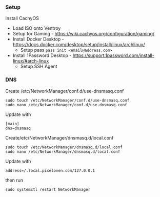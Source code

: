 ### Setup

Install CachyOS 
- Load ISO onto Ventroy 
- Setup for Gaming - https://wiki.cachyos.org/configuration/gaming/
- Install Docker Desktop - https://docs.docker.com/desktop/setup/install/linux/archlinux/
    - Setup pass `pass init <email@address.com>`
- Install 1Password Desktop - https://support.1password.com/install-linux/#arch-linux
    - Setup SSH Agent


### DNS
Create /etc/NetworkManager/conf.d/use-dnsmasq.conf
``` 
sudo touch /etc/NetworkManager/conf.d/use-dnsmasq.conf
sudo nano /etc/NetworkManager/conf.d/use-dnsmasq.conf
```
Update with
```
[main]
dns=dnsmasq
```
Create/etc/NetworkManager/dnsmasq.d/local.conf
``` 
sudo touch /etc/NetworkManager/dnsmasq.d/local.conf
sudo nano /etc/NetworkManager/dnsmasq.d/local.conf
```
Update with
```
address=/.local.pixeloven.com/127.0.0.1
```

then run
```
sudo systemctl restart NetworkManager
```